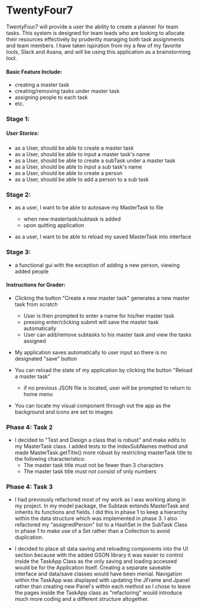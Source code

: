 # TwentyFour7 

TwentyFour7 will provide a user the ability to create a planner for team tasks. This system is designed for team leads who are looking to allocate their resources effectively by prudently managing both task assignments and team members. 
I have taken ispiration from my a few of my favorite tools, Slack and Asana, and will be using this application as a brainstorming tool.

#### Basic Feature Include:
- creating a master task
- creating/removing tasks under master task
- assigning people to each task
- etc.

### Stage 1:
##### User Stories:
- as a User, should be able to create a master task
- as a User, should be able to input a master task's name
- as a User, should be able to create a subTask under a master task
- as a User, should be able to input a sub task's name
- as a User, should be able to create a person
- as a User, should be able to add a person to a sub task


### Stage 2:
- as a user, I want to be able to autosave my MasterTask to file
  -  when new mastertask/subtask is added
  -  upon quitting application
  
- as a user, I want to be able to reload my saved MasterTask into interface

### Stage 3:
- a functional gui with the exception of adding a new person, viewing added people

#### Instructions for Grader:
- Clicking the button "Create a new master task" generates a new master task from scratch
  - User is then prompted to enter a name for his/her master task 
  - pressing enter/clicking submit will save the master task automatically
  - User can add/remove subtasks to his master task and view the tasks assigned
  
- My application saves automatically to user input so there is no designated "save" button
- You can reload the state of my application by clicking the button "Reload a master task" 
  - if no previous JSON file is located, user will be prompted to return to home menu

- You can locate my visual component through out the app as the background and icons are set to images

### Phase 4: Task 2

- I decided to "Test and Design a class that is robust" and make edits to my MasterTask class. I added tests to the indexSubNames method and made MasterTask.getTitle() more robust by restricting masterTask title to the following characteristics: 
  - The master task title must not be fewer than 3 characters
  - The master task title must not consist of only numbers

### Phase 4: Task 3
- I had previously refactored most of my work as I was working along in my project. In my model package, the Subtask extends MasterTask and inherits its functions and fields. I did this in phase 1 to keep a hierarchy within the data structure which was implemented in phase 3. I also refactored my "assignedPerson" list to a HashSet in the SubTask Class in phase 1 to make use of a Set rather than a Collection to avoid duplication.

- I decided to place all data saving and reloading components into the UI section because with the added GSON library it was easier to control inside the TaskApp Class as the only saving and loading accessed would be for the Application itself. Creating a separate saveable interface and data/save classes would have been menial. Navigation within the TaskApp was displayed with updating the JFrame and Jpanel rather than creating new Panel's within each method so I chose to leave the pages inside the TaskApp class as "refactoring" would introduce much more coding and a different structure altogether.





